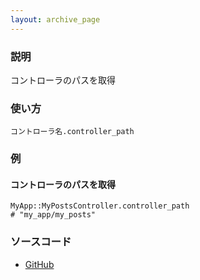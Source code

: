 ```yaml
---
layout: archive_page
---
```

### 説明
コントローラのパスを取得

### 使い方
    コントローラ名.controller_path

### 例
#### コントローラのパスを取得
    MyApp::MyPostsController.controller_path
    # "my_app/my_posts"

### ソースコード
* [GitHub](https://github.com/rails/rails/blob/ac30e389ecfa0e26e3d44c1eda8488ddf63b3ecc/actionpack/lib/abstract_controller/base.rb#L138)